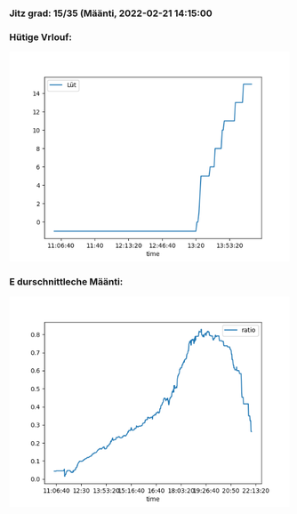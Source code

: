 ### Jitz grad: 15/35 (Määnti, 2022-02-21 14:15:00

### Hütige Vrlouf:
![Graph](Today.png)

### E durschnittleche Määnti:
![Graph](Määnti.png)